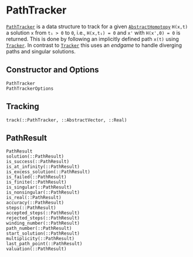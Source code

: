 # PathTracker

[`PathTracker`](@ref) is a data structure to track for a given [`AbstractHomotopy`](@ref) ``H(x,t)`` a solution
``x`` from ``t₁ > 0`` to ``0``, i.e.,  ``H(x,t₁) = 0`` and ``x'`` with ``H(x',0) = 0`` is
returned.
This is done by following an implicitly defined path ``x(t)`` using [`Tracker`](@ref).
In contrast to [`Tracker`](@ref) this uses an *endgame* to handle diverging paths and singular solutions.


## Constructor and Options
```@docs
PathTracker
PathTrackerOptions
```


## Tracking

```@docs
track(::PathTracker, ::AbstractVector, ::Real)
```

## PathResult

```@docs
PathResult
solution(::PathResult)
is_success(::PathResult)
is_at_infinity(::PathResult)
is_excess_solution(::PathResult)
is_failed(::PathResult)
is_finite(::PathResult)
is_singular(::PathResult)
is_nonsingular(::PathResult)
is_real(::PathResult)
accuracy(::PathResult)
steps(::PathResult)
accepted_steps(::PathResult)
rejected_steps(::PathResult)
winding_number(::PathResult)
path_number(::PathResult)
start_solution(::PathResult)
multiplicity(::PathResult)
last_path_point(::PathResult)
valuation(::PathResult)
```
